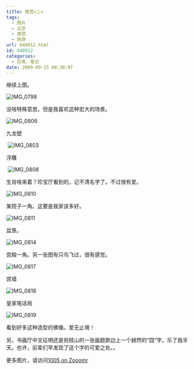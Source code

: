 ```yaml
---
title: 故宫<二>
tags:
  - 照片
  - 北京
  - 故宫
  - 旅游
url: 640912.html
id: 640912
categories:
  - 日常。笔记
date: 2009-09-15 08:30:07
---
```


继续上图。

![IMG_0798](http://static.zooomr.com/images/8161441_6db0643502.jpg) 

没啥特殊意思，但是我喜欢这种宏大的场景。 

![IMG_0806](http://static.zooomr.com/images/8161453_bccdf0e5fa.jpg) 

九龙壁

&#160;![IMG_0803](http://static.zooomr.com/images/8161448_847d96773e.jpg)

 浮雕

&#160;![IMG_0808](http://static.zooomr.com/images/8161514_b96fa5838e.jpg) 

生肖啥来着？珍宝厅看到的，记不清名字了。不过很有爱。 

![IMG_0810](http://static.zooomr.com/images/8161520_5d4ec2a9de.jpg)

 某院子一角。这要是我家该多好。 

![IMG_0811](http://static.zooomr.com/images/8161523_b3cc11472b.jpg)

 盆景。 

![IMG_0814](http://static.zooomr.com/images/8161528_abd86840b7.jpg)

 宫殿一角。另一张图有只鸟飞过，很有感觉。 

![IMG_0817](http://static.zooomr.com/images/8161627_52bbdd9676.jpg)

 宫墙 

![IMG_0818](http://static.zooomr.com/images/8161632_dcbf3e5c7a.jpg)

 皇家电话局 

![IMG_0819](http://static.zooomr.com/images/8161636_8bf1a8fe65.jpg)

 看到好多这种造型的佛像。爱无止境！ 

另，书画厅中文征明还是祝枝山的一张画题款边上一个赫然的“囧”字，乐了我半天。也许，前辈们早发现了这个字的可爱之处。。 

更多图片，请访问[1005 on Zooomr](http://www.zooomr.com/1005/)